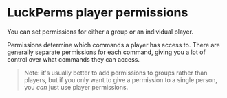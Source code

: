 # LuckPerms player permissions

You can set permissions for either a group or an individual player.

Permissions determine which commands a player has access to. There are generally
separate permissions for each command, giving you a lot of control over what
commands they can access.

> Note: it's usually better to add permissions to groups rather than players,
  but if you only want to give a permission to a single person, you *can* just
  use player permissions.

